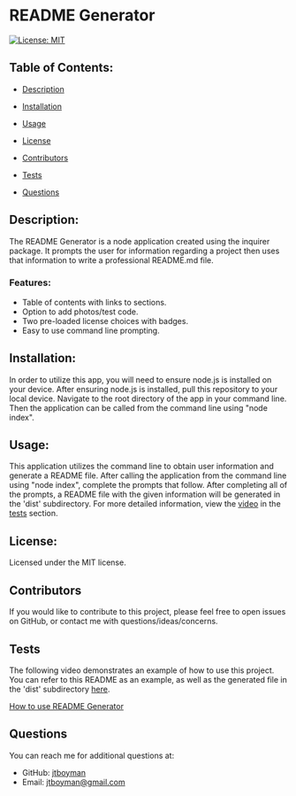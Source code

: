 
  # README Generator
  [![License: MIT](https://img.shields.io/badge/License-MIT-yellow.svg)](https://opensource.org/licenses/MIT)

  ## Table of Contents:
  * [Description](#description)
  * [Installation](#installation)
  * [Usage](#usage)
  
 * [License](#license)
  * [Contributors](#contributors)
  * [Tests](#tests)
  * [Questions](#questions)
  
  ## Description:
  The README Generator is a node application created using the inquirer package. It prompts the user for information regarding a project then uses that information to write a professional README.md file.

   ### Features:
  * Table of contents with links to sections.
  * Option to add photos/test code.
  * Two pre-loaded license choices with badges.
  * Easy to use command line prompting.

  ## Installation:
  In order to utilize this app, you will need to ensure node.js is installed on your device. After ensuring node.js is installed, pull this repository to your local device. Navigate to the root directory of the app in your command line. Then the application can be called from the command line using "node index".

  ## Usage:
  This application utilizes the command line to obtain user information and generate a README file. After calling the application from the command line using "node index", complete the prompts that follow. After completing all of the prompts, a README file with the given information will be generated in the 'dist' subdirectory. For more detailed information, view the [video](https://watch.screencastify.com/v/pusgoSZf6Wph6F5G45Ef) in the [tests](#tests) section.

 ## License:
  Licensed under the MIT license.

  ## Contributors
  If you would like to contribute to this project, please feel free to open issues on GitHub, or contact me with questions/ideas/concerns.

  ## Tests
The following video demonstrates an example of how to use this project. You can refer to this README as an example, as well as the generated file in the 'dist' subdirectory [here](https://github.com/jtboyman/readme-generator/tree/main/dist).

[How to use README Generator](https://watch.screencastify.com/v/pusgoSZf6Wph6F5G45Ef)
  

  ## Questions
  You can reach me for additional questions at:
  * GitHub: [jtboyman](https://github.com/jtboyman)
  * Email: jtboyman@gmail.com
